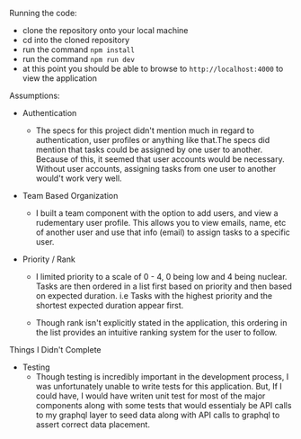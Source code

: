 Running the code:
  *   clone the repository onto your local machine
  *   cd into the cloned repository
  *   run the command `npm install`
  *   run the command `npm run dev`
  *   at this point you should be able to browse to `http://localhost:4000` to view the application

Assumptions:
  * Authentication
    *  The specs for this project didn't mention much in regard to authentication, user profiles or anything like that.The specs did mention that tasks could be assigned by one user to another. Because of this, it seemed that user accounts would be necessary.  Without user accounts, assigning tasks from one user to another would't work very well.

  *  Team Based Organization
      * I built a team component with the option to add users, and view a rudementary user profile. This allows you to view emails, name, etc of another user and use that info (email) to assign tasks to a specific user.

  * Priority / Rank
    *   I limited priority to a scale of 0 - 4, 0 being low and 4 being nuclear. Tasks are then ordered in a list first based on priority and then based on expected duration. i.e Tasks with the highest priority and the shortest expected duration appear first.

    * Though rank isn't explicitly stated in the application, this ordering in the list provides an intuitive ranking system for the user to follow.


Things I Didn't Complete
  * Testing
    * Though testing is incredibly important in the development process, I was unfortunately unable to write tests for this application. But, If I could have, I would have writen unit test for most of the major components along with some tests that would essentialy be API calls to my graphql layer to seed data along with API calls to graphql to assert correct data placement.
